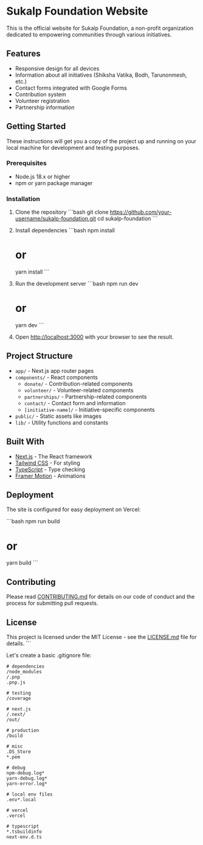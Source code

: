 # Sukalp Foundation Website

This is the official website for Sukalp Foundation, a non-profit organization dedicated to empowering communities through various initiatives.

## Features

- Responsive design for all devices
- Information about all initiatives (Shiksha Vatika, Bodh, Tarunonmesh, etc.)
- Contact forms integrated with Google Forms
- Contribution system
- Volunteer registration
- Partnership information

## Getting Started

These instructions will get you a copy of the project up and running on your local machine for development and testing purposes.

### Prerequisites

- Node.js 18.x or higher
- npm or yarn package manager

### Installation

1. Clone the repository
   \`\`\`bash
   git clone https://github.com/your-username/sukalp-foundation.git
   cd sukalp-foundation
   \`\`\`

2. Install dependencies
   \`\`\`bash
   npm install
   # or
   yarn install
   \`\`\`

3. Run the development server
   \`\`\`bash
   npm run dev
   # or
   yarn dev
   \`\`\`

4. Open [http://localhost:3000](http://localhost:3000) with your browser to see the result.

## Project Structure

- `app/` - Next.js app router pages
- `components/` - React components
  - `donate/` - Contribution-related components
  - `volunteer/` - Volunteer-related components
  - `partnerships/` - Partnership-related components
  - `contact/` - Contact form and information
  - `[initiative-name]/` - Initiative-specific components
- `public/` - Static assets like images
- `lib/` - Utility functions and constants

## Built With

- [Next.js](https://nextjs.org/) - The React framework
- [Tailwind CSS](https://tailwindcss.com/) - For styling
- [TypeScript](https://www.typescriptlang.org/) - Type checking
- [Framer Motion](https://www.framer.com/motion/) - Animations

## Deployment

The site is configured for easy deployment on Vercel:

\`\`\`bash
npm run build
# or
yarn build
\`\`\`

## Contributing

Please read [CONTRIBUTING.md](CONTRIBUTING.md) for details on our code of conduct and the process for submitting pull requests.

## License

This project is licensed under the MIT License - see the [LICENSE.md](LICENSE.md) file for details.
\`\`\`

Let's create a basic .gitignore file:

```text file=".gitignore"
# dependencies
/node_modules
/.pnp
.pnp.js

# testing
/coverage

# next.js
/.next/
/out/

# production
/build

# misc
.DS_Store
*.pem

# debug
npm-debug.log*
yarn-debug.log*
yarn-error.log*

# local env files
.env*.local

# vercel
.vercel

# typescript
*.tsbuildinfo
next-env.d.ts
